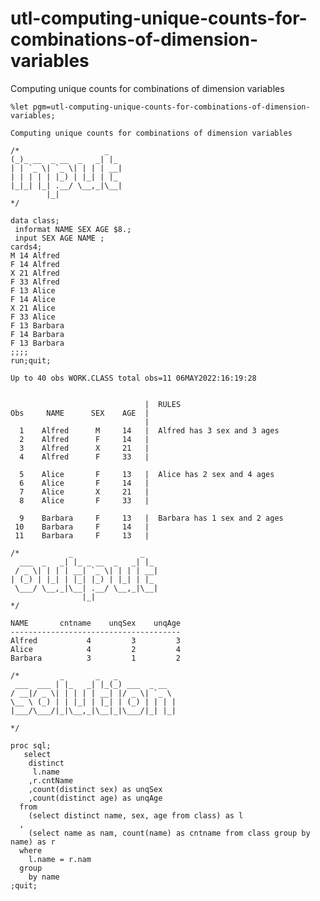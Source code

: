 # utl-computing-unique-counts-for-combinations-of-dimension-variables
Computing unique counts for combinations of dimension variables

    %let pgm=utl-computing-unique-counts-for-combinations-of-dimension-variables;

    Computing unique counts for combinations of dimension variables

    /*                   _
    (_)_ __  _ __  _   _| |_
    | | `_ \| `_ \| | | | __|
    | | | | | |_) | |_| | |_
    |_|_| |_| .__/ \__,_|\__|
            |_|
    */

    data class;
     informat NAME SEX AGE $8.;
     input SEX AGE NAME ;
    cards4;
    M 14 Alfred
    F 14 Alfred
    X 21 Alfred
    F 33 Alfred
    F 13 Alice
    F 14 Alice
    X 21 Alice
    F 33 Alice
    F 13 Barbara
    F 14 Barbara
    F 13 Barbara
    ;;;;
    run;quit;

    Up to 40 obs WORK.CLASS total obs=11 06MAY2022:16:19:28


                                  |  RULES
    Obs     NAME      SEX    AGE  |
                                  |
      1    Alfred      M     14   |  Alfred has 3 sex and 3 ages
      2    Alfred      F     14   |
      3    Alfred      X     21   |
      4    Alfred      F     33   |

      5    Alice       F     13   |  Alice has 2 sex and 4 ages
      6    Alice       F     14   |
      7    Alice       X     21   |
      8    Alice       F     33   |

      9    Barbara     F     13   |  Barbara has 1 sex and 2 ages
     10    Barbara     F     14   |
     11    Barbara     F     13   |

    /*           _               _
      ___  _   _| |_ _ __  _   _| |_
     / _ \| | | | __| `_ \| | | | __|
    | (_) | |_| | |_| |_) | |_| | |_
     \___/ \__,_|\__| .__/ \__,_|\__|
                    |_|
    */

    NAME       cntname    unqSex    unqAge
    --------------------------------------
    Alfred           4         3         3
    Alice            4         2         4
    Barbara          3         1         2

    /*         _       _   _
     ___  ___ | |_   _| |_(_) ___  _ __
    / __|/ _ \| | | | | __| |/ _ \| `_ \
    \__ \ (_) | | |_| | |_| | (_) | | | |
    |___/\___/|_|\__,_|\__|_|\___/|_| |_|

    */

    proc sql;
       select
        distinct
         l.name
        ,r.cntName
        ,count(distinct sex) as unqSex
        ,count(distinct age) as unqAge
      from
        (select distinct name, sex, age from class) as l
      ,
        (select name as nam, count(name) as cntname from class group by name) as r
      where
        l.name = r.nam
      group
        by name
    ;quit;


